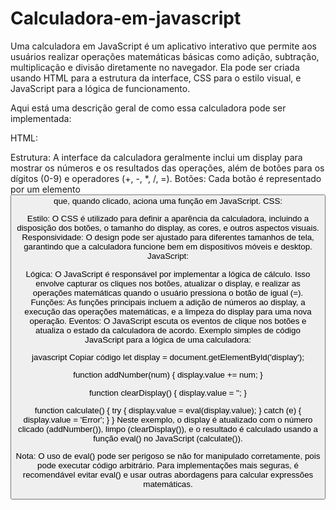 # Calculadora-em-javascript
Uma calculadora em JavaScript é um aplicativo interativo que permite aos usuários realizar operações matemáticas básicas como adição, subtração, multiplicação e divisão diretamente no navegador. Ela pode ser criada usando HTML para a estrutura da interface, CSS para o estilo visual, e JavaScript para a lógica de funcionamento.

Aqui está uma descrição geral de como essa calculadora pode ser implementada:

HTML:

Estrutura: A interface da calculadora geralmente inclui um display para mostrar os números e os resultados das operações, além de botões para os dígitos (0-9) e operadores (+, -, *, /, =).
Botões: Cada botão é representado por um elemento <button> que, quando clicado, aciona uma função em JavaScript.
CSS:

Estilo: O CSS é utilizado para definir a aparência da calculadora, incluindo a disposição dos botões, o tamanho do display, as cores, e outros aspectos visuais.
Responsividade: O design pode ser ajustado para diferentes tamanhos de tela, garantindo que a calculadora funcione bem em dispositivos móveis e desktop.
JavaScript:

Lógica: O JavaScript é responsável por implementar a lógica de cálculo. Isso envolve capturar os cliques nos botões, atualizar o display, e realizar as operações matemáticas quando o usuário pressiona o botão de igual (=).
Funções: As funções principais incluem a adição de números ao display, a execução das operações matemáticas, e a limpeza do display para uma nova operação.
Eventos: O JavaScript escuta os eventos de clique nos botões e atualiza o estado da calculadora de acordo.
Exemplo simples de código JavaScript para a lógica de uma calculadora:

javascript
Copiar código
let display = document.getElementById('display');

function addNumber(num) {
    display.value += num;
}

function clearDisplay() {
    display.value = '';
}

function calculate() {
    try {
        display.value = eval(display.value);
    } catch (e) {
        display.value = 'Error';
    }
}
Neste exemplo, o display é atualizado com o número clicado (addNumber()), limpo (clearDisplay()), e o resultado é calculado usando a função eval() no JavaScript (calculate()).

Nota: O uso de eval() pode ser perigoso se não for manipulado corretamente, pois pode executar código arbitrário. Para implementações mais seguras, é recomendável evitar eval() e usar outras abordagens para calcular expressões matemáticas.








